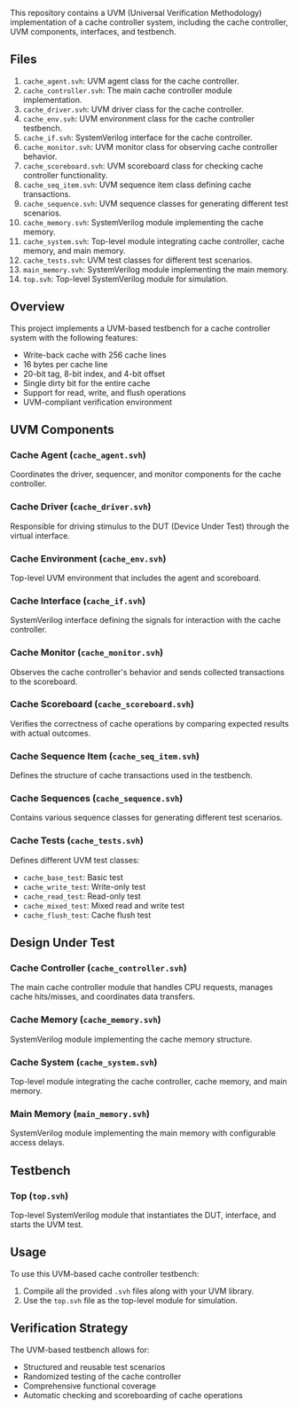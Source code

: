 This repository contains a UVM (Universal Verification Methodology) implementation of a cache controller system, including the cache controller, UVM components, interfaces, and testbench.

## Files

1. `cache_agent.svh`: UVM agent class for the cache controller.
2. `cache_controller.svh`: The main cache controller module implementation.
3. `cache_driver.svh`: UVM driver class for the cache controller.
4. `cache_env.svh`: UVM environment class for the cache controller testbench.
5. `cache_if.svh`: SystemVerilog interface for the cache controller.
6. `cache_monitor.svh`: UVM monitor class for observing cache controller behavior.
7. `cache_scoreboard.svh`: UVM scoreboard class for checking cache controller functionality.
8. `cache_seq_item.svh`: UVM sequence item class defining cache transactions.
9. `cache_sequence.svh`: UVM sequence classes for generating different test scenarios.
10. `cache_memory.svh`: SystemVerilog module implementing the cache memory.
11. `cache_system.svh`: Top-level module integrating cache controller, cache memory, and main memory.
12. `cache_tests.svh`: UVM test classes for different test scenarios.
13. `main_memory.svh`: SystemVerilog module implementing the main memory.
14. `top.svh`: Top-level SystemVerilog module for simulation.

## Overview

This project implements a UVM-based testbench for a cache controller system with the following features:

- Write-back cache with 256 cache lines
- 16 bytes per cache line
- 20-bit tag, 8-bit index, and 4-bit offset
- Single dirty bit for the entire cache
- Support for read, write, and flush operations
- UVM-compliant verification environment

## UVM Components

### Cache Agent (`cache_agent.svh`)

Coordinates the driver, sequencer, and monitor components for the cache controller.

### Cache Driver (`cache_driver.svh`)

Responsible for driving stimulus to the DUT (Device Under Test) through the virtual interface.

### Cache Environment (`cache_env.svh`)

Top-level UVM environment that includes the agent and scoreboard.

### Cache Interface (`cache_if.svh`)

SystemVerilog interface defining the signals for interaction with the cache controller.

### Cache Monitor (`cache_monitor.svh`)

Observes the cache controller's behavior and sends collected transactions to the scoreboard.

### Cache Scoreboard (`cache_scoreboard.svh`)

Verifies the correctness of cache operations by comparing expected results with actual outcomes.

### Cache Sequence Item (`cache_seq_item.svh`)

Defines the structure of cache transactions used in the testbench.

### Cache Sequences (`cache_sequence.svh`)

Contains various sequence classes for generating different test scenarios.

### Cache Tests (`cache_tests.svh`)

Defines different UVM test classes:
- `cache_base_test`: Basic test
- `cache_write_test`: Write-only test
- `cache_read_test`: Read-only test
- `cache_mixed_test`: Mixed read and write test
- `cache_flush_test`: Cache flush test

## Design Under Test

### Cache Controller (`cache_controller.svh`)

The main cache controller module that handles CPU requests, manages cache hits/misses, and coordinates data transfers.

### Cache Memory (`cache_memory.svh`)

SystemVerilog module implementing the cache memory structure.

### Cache System (`cache_system.svh`)

Top-level module integrating the cache controller, cache memory, and main memory.

### Main Memory (`main_memory.svh`)

SystemVerilog module implementing the main memory with configurable access delays.

## Testbench

### Top (`top.svh`)

Top-level SystemVerilog module that instantiates the DUT, interface, and starts the UVM test.

## Usage

To use this UVM-based cache controller testbench:

1. Compile all the provided `.svh` files along with your UVM library.
2. Use the `top.svh` file as the top-level module for simulation.

## Verification Strategy

The UVM-based testbench allows for:

- Structured and reusable test scenarios
- Randomized testing of the cache controller
- Comprehensive functional coverage
- Automatic checking and scoreboarding of cache operations
